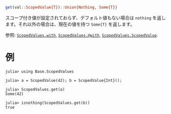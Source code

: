 ```julia
get(val::ScopedValue{T})::Union{Nothing, Some{T}}
```

スコープ付き値が設定されておらず、デフォルト値もない場合は `nothing` を返します。それ以外の場合は、現在の値を持つ `Some{T}` を返します。

参照: [`ScopedValues.with`](@ref), [`ScopedValues.@with`](@ref), [`ScopedValues.ScopedValue`](@ref).

# 例

```jldoctest
julia> using Base.ScopedValues

julia> a = ScopedValue(42); b = ScopedValue{Int}();

julia> ScopedValues.get(a)
Some(42)

julia> isnothing(ScopedValues.get(b))
true
```
